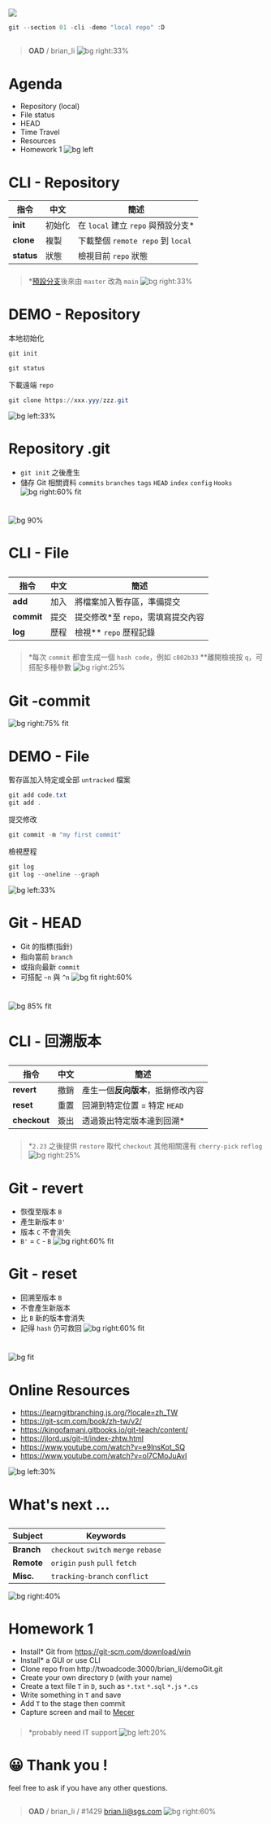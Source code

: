 ﻿---
marp: true
paginate: true
headingDivider: 1
footer: git-section-`01`
---

# 
![](asset/gitlogo.png)
```powershell
git --section 01 -cli -demo "local repo" :D
```
##
> **OAD** / brian_li
![bg right:33%](https://picsum.photos/720?image=201)

# **A**genda
- Repository (local)
- File status
- HEAD
- Time Travel
- Resources
- Homework 1
![bg left](https://picsum.photos/720?image=125)


# CLI - **Repository**
|指令|中文|簡述|
|---|---|---|
|**init**|初始化|在 `local` 建立 `repo` 與預設分支*|
|**clone**|複製|下載整個 `remote repo` 到 `local`|
|**status**|狀態|檢視目前 `repo` 狀態|
###
> *[預設分支](https://www.ithome.com.tw/news/140094)後來由 `master` 改為 `main`
![bg right:33%](https://picsum.photos/720?image=609)

# DEMO - **Repository**
本地初始化
```powershell
git init
```
```powershell
git status
```
下載遠端 `repo`
```powershell
git clone https://xxx.yyy/zzz.git
```
![bg left:33%](asset/ignore.jpg)
<!-- _backgroundColor: #ddd -->

# Repository **.git**
- `git init` 之後產生
- 儲存 Git 相關資料
    `commits` `branches`
    `tags` `HEAD` `index`
    `config` `Hooks`
![bg right:60% fit](asset/gitcomp.png)

#
![bg 90%](asset/status.png)

# CLI - **File**
##
|指令|中文|簡述|
|---|---|---|
|**add**|加入|將檔案加入暫存區，準備提交|
|**commit**|提交|提交修改*至 `repo`，需填寫提交內容|
|**log**|歷程|檢視** `repo` 歷程記錄|
###
> *每次 `commit` 都會生成一個 `hash code`，例如 `c802b33`
**離開檢視按 `q`，可搭配多種參數
![bg right:25%](https://picsum.photos/720?image=579)

# Git -**commit**
![bg right:75% fit](asset/commit.png)

# DEMO - **File**
暫存區加入特定或全部 `untracked` 檔案
```powershell
git add code.txt
git add .
```
提交修改
```powershell
git commit -m "my first commit"
```
檢視歷程
```powershell
git log
git log --oneline --graph
```
![bg left:33%](asset/ignore.jpg)
<!-- _backgroundColor: #ddd -->

# Git - **HEAD**
- Git 的指標(指針)
- 指向當前 `branch`
- 或指向最新 `commit`
- 可搭配 `~n` 與 `^n`
![bg fit right:60%](asset/head.png)

#
![bg 85% fit](asset/gitcomp2.png)

# CLI - **回溯版本**
##
|指令|中文|簡述|
|---|---|---|
|**revert**|撤銷|產生一個**反向版本**，抵銷修改內容|
|**reset**|重置|回溯到特定位置 = 特定 `HEAD`|
|**checkout**|簽出|透過簽出特定版本達到回溯*|
###
> *`2.23` 之後提供 `restore` 取代 `checkout`
其他相關還有 `cherry-pick` `reflog`
![bg right:25%](https://picsum.photos/720?image=567)

# Git - **revert**
- 恢復至版本 `B`
- 產生新版本 `B'`
- 版本 `C` 不會消失
- `B'` = `C` - `B`
![bg right:60% fit](asset/revert.png)

# Git - **reset**
- 回溯至版本 `B`
- 不會產生新版本
- 比 `B` 新的版本會消失
- 記得 `hash` 仍可救回
![bg right:60% fit](asset/reset.png)

#
![bg fit](asset/resetcli.png)

# **Online** Resources
- https://learngitbranching.js.org/?locale=zh_TW
- https://git-scm.com/book/zh-tw/v2/
- https://kingofamani.gitbooks.io/git-teach/content/
- https://jlord.us/git-it/index-zhtw.html
- https://www.youtube.com/watch?v=e9lnsKot_SQ
- https://www.youtube.com/watch?v=ol7CMoJuAvI

![bg left:30%](https://picsum.photos/720?image=533)

# What's **next** ...
##
|Subject|Keywords|
|---|---|
|**Branch**|`checkout` `switch` `merge` `rebase`|
|**Remote**|`origin` `push` `pull` `fetch`|
|**Misc.**|`tracking-branch` `conflict`|

![bg right:40%](https://picsum.photos/720?image=444)
<!-- _class: invert -->

# Home**work** 1
- Install* Git from https://git-scm.com/download/win
- Install* a GUI or use CLI
- Clone repo from http://twoadcode:3000/brian_li/demoGit.git
- Create your own directory `D` (with your name)
- Create a text file `T` in `D`, such as `*.txt` `*.sql` `*.js` `*.cs`
- Write something in `T` and save
- Add `T` to the stage then commit
- Capture screen and mail to [Mecer](mailto:mecer.wu@sgs.com)
###
> *probably need IT support
![bg left:20%](https://picsum.photos/720?image=537)


# 😀 Thank you !
feel free to ask if you have any other questions.
##
> **OAD** / brian_li / #1429
brian.li@sgs.com
![bg right:60%](https://picsum.photos/720?image=505)